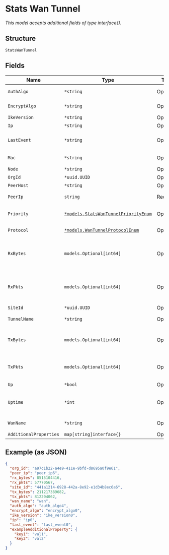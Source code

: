 
# Stats Wan Tunnel

*This model accepts additional fields of type interface{}.*

## Structure

`StatsWanTunnel`

## Fields

| Name | Type | Tags | Description |
|  --- | --- | --- | --- |
| `AuthAlgo` | `*string` | Optional | Authentication algorithm |
| `EncryptAlgo` | `*string` | Optional | Encryption algorithm |
| `IkeVersion` | `*string` | Optional | IKE version |
| `Ip` | `*string` | Optional | IP Address |
| `LastEvent` | `*string` | Optional | Reason of why the tunnel is down |
| `Mac` | `*string` | Optional | Router mac address |
| `Node` | `*string` | Optional | Node0/node1 |
| `OrgId` | `*uuid.UUID` | Optional | - |
| `PeerHost` | `*string` | Optional | Peer host |
| `PeerIp` | `string` | Required | Peer ip address |
| `Priority` | [`*models.StatsWanTunnelPriorityEnum`](../../doc/models/stats-wan-tunnel-priority-enum.md) | Optional | enum: `primary`, `secondary` |
| `Protocol` | [`*models.WanTunnelProtocolEnum`](../../doc/models/wan-tunnel-protocol-enum.md) | Optional | enum: `gre`, `ipsec` |
| `RxBytes` | `models.Optional[int64]` | Optional | Amount of traffic received since connection |
| `RxPkts` | `models.Optional[int64]` | Optional | Amount of packets received since connection |
| `SiteId` | `*uuid.UUID` | Optional | - |
| `TunnelName` | `*string` | Optional | Mist Tunnel Name |
| `TxBytes` | `models.Optional[int64]` | Optional | Amount of traffic sent since connection |
| `TxPkts` | `models.Optional[int64]` | Optional | Amount of packets sent since connection |
| `Up` | `*bool` | Optional | - |
| `Uptime` | `*int` | Optional | Duration from first (or last) SA was established |
| `WanName` | `*string` | Optional | WAN interface name |
| `AdditionalProperties` | `map[string]interface{}` | Optional | - |

## Example (as JSON)

```json
{
  "org_id": "a97c1b22-a4e9-411e-9bfd-d8695a0f9e61",
  "peer_ip": "peer_ip6",
  "rx_bytes": 8515104416,
  "rx_pkts": 57770567,
  "site_id": "441a1214-6928-442a-8e92-e1d34b8ec6a6",
  "tx_bytes": 211217389682,
  "tx_pkts": 812204062,
  "wan_name": "wan",
  "auth_algo": "auth_algo4",
  "encrypt_algo": "encrypt_algo0",
  "ike_version": "ike_version0",
  "ip": "ip0",
  "last_event": "last_event0",
  "exampleAdditionalProperty": {
    "key1": "val1",
    "key2": "val2"
  }
}
```

